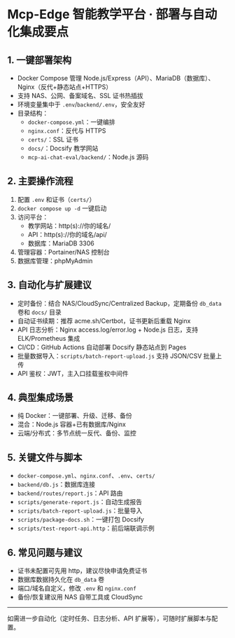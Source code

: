 # Mcp-Edge 智能教学平台 · 部署与自动化集成要点

## 1. 一键部署架构
- Docker Compose 管理 Node.js/Express（API）、MariaDB（数据库）、Nginx（反代+静态站点+HTTPS）
- 支持 NAS、公网、备案域名、SSL 证书热插拔
- 环境变量集中于 `.env`/`backend/.env`，安全友好
- 目录结构：
  - `docker-compose.yml`：一键编排
  - `nginx.conf`：反代与 HTTPS
  - `certs/`：SSL 证书
  - `docs/`：Docsify 教学网站
  - `mcp-ai-chat-eval/backend/`：Node.js 源码

## 2. 主要操作流程
1. 配置 `.env` 和证书（`certs/`）
2. `docker compose up -d` 一键启动
3. 访问平台：
   - 教学网站：http(s)://你的域名/
   - API：http(s)://你的域名/api/
   - 数据库：MariaDB 3306
4. 管理容器：Portainer/NAS 控制台
5. 数据库管理：phpMyAdmin

## 3. 自动化与扩展建议
- 定时备份：结合 NAS/CloudSync/Centralized Backup，定期备份 `db_data` 卷和 `docs/` 目录
- 自动证书续期：推荐 acme.sh/Certbot，证书更新后重载 Nginx
- API 日志分析：Nginx access.log/error.log + Node.js 日志，支持 ELK/Prometheus 集成
- CI/CD：GitHub Actions 自动部署 Docsify 静态站点到 Pages
- 批量数据导入：`scripts/batch-report-upload.js` 支持 JSON/CSV 批量上传
- API 鉴权：JWT，主入口挂载鉴权中间件

## 4. 典型集成场景
- 纯 Docker：一键部署、升级、迁移、备份
- 混合：Node.js 容器+已有数据库/Nginx
- 云端/分布式：多节点统一反代、备份、监控

## 5. 关键文件与脚本
- `docker-compose.yml`、`nginx.conf`、`.env`、`certs/`
- `backend/db.js`：数据库连接
- `backend/routes/report.js`：API 路由
- `scripts/generate-report.js`：自动生成报告
- `scripts/batch-report-upload.js`：批量导入
- `scripts/package-docs.sh`：一键打包 Docsify
- `scripts/test-report-api.http`：前后端联调示例

## 6. 常见问题与建议
- 证书未配置可先用 http，建议尽快申请免费证书
- 数据库数据持久化在 `db_data` 卷
- 端口/域名自定义，修改 `.env` 和 `nginx.conf`
- 备份/恢复建议用 NAS 自带工具或 CloudSync

---
如需进一步自动化（定时任务、日志分析、API 扩展等），可随时扩展脚本与配置。
